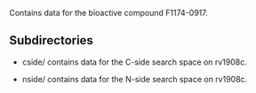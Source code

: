 Contains data for the bioactive compound F1174-0917.

## Subdirectories

- cside/ contains data for the C-side search space on rv1908c.

- nside/ contains data for the N-side search space on rv1908c.

